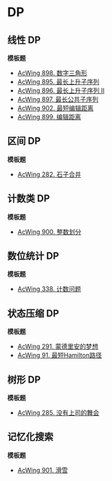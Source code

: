# DP

## 线性 DP

**模板题**
- [AcWing 898. 数字三角形](https://www.acwing.com/problem/content/900/)
- [AcWing 895. 最长上升子序列](https://www.acwing.com/problem/content/897/)
- [AcWing 896. 最长上升子序列 II](https://www.acwing.com/problem/content/898/)
- [AcWing 897. 最长公共子序列](https://www.acwing.com/problem/content/899/)
- [AcWing 902. 最短编辑距离](https://www.acwing.com/problem/content/904/)
- [AcWing 899. 编辑距离](https://www.acwing.com/problem/content/901/)

## 区间 DP

**模板题**
- [AcWing 282. 石子合并](https://www.acwing.com/problem/content/284/)

## 计数类 DP

**模板题**
- [AcWing 900. 整数划分](https://www.acwing.com/problem/content/902/)

## 数位统计 DP

**模板题**
- [AcWing 338. 计数问题](https://www.acwing.com/problem/content/340/)

## 状态压缩 DP

**模板题**
- [AcWing 291. 蒙德里安的梦想](https://www.acwing.com/problem/content/293/)
- [AcWing 91. 最短Hamilton路径](https://www.acwing.com/problem/content/93/)

## 树形 DP

**模板题**
- [AcWing 285. 没有上司的舞会](https://www.acwing.com/problem/content/287/)

## 记忆化搜索

**模板题**
- [AcWing 901. 滑雪](https://www.acwing.com/problem/content/903/)
